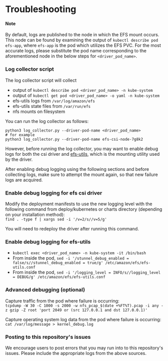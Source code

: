 # Troubleshooting

#### Note
By default, logs are published to the node in which the EFS mount occurs. 
This node can be found by examining the output of `kubectl describe pod efs-app`, where `efs-app` is the pod which utilizes the EFS PVC. For the most accurate logs, please substitute the pod name corresponding to the aforementioned node in the below steps for `<driver_pod_name>`.

### Log collector script

The log collector script will collect  
- output of `kubectl describe pod <driver_pod_name> -n kube-system`
- output of `kubectl get pod <driver_pod_name> -o yaml -n kube-system`
- efs-utils logs from `/var/log/amazon/efs`
- efs-utils state files from `/var/run/efs`
- nfs mounts on filesystem

You can run the log collector as follows:  
```
python3 log_collector.py --driver-pod-name <driver_pod_name>
# for example
python3 log_collector.py --driver-pod-name efs-csi-node-7g8k2
```

However, before running the log collector, you may want to enable debug logs for both the csi driver and [efs-utils](https://github.com/aws/efs-utils), 
which is the mounting utility used by the driver.

After enabling debug logging using the following sections and before collecting logs,
make sure to attempt the mount again, so that new failure logs are acquired.

### Enable debug logging for efs csi driver
Modify the deployment manifests to use the new logging level with the following command from 
deploy/kubernetes or charts directory (depending on your installation method):  
`find . -type f | xargs sed -i '/v=2/s//v=5/g'`  

You will need to redeploy the driver after running this command.

### Enable debug logging for efs-utils
- `kubectl exec <driver_pod_name> -n kube-system -it /bin/bash`
- From inside the pod, `sed -i '/stunnel_debug_enabled = false/s//stunnel_debug_enabled = true/g' /etc/amazon/efs/efs-utils.conf`
- From inside the pod, `sed -i '/logging_level = INFO/s//logging_level = DEBUG/g' /etc/amazon/efs/efs-utils.conf`

### Advanced debugging (optional)
Capture traffic from the pod where failure is occurring:  
`tcpdump -W 30 -C 1000 -s 2000 -w nfs_pcap_$(date +%FT%T).pcap -i any -z gzip -Z root 'port 2049 or (src 127.0.0.1 and dst 127.0.0.1)'`

Capture operating system log data from the pod where failure is occurring:  
`cat /var/log/message > kernel_debug.log`

### Posting to this repository's issues
We encourage users to post errors that you may run into to this repository's issues.
Please include the appropriate logs from the above sources.
